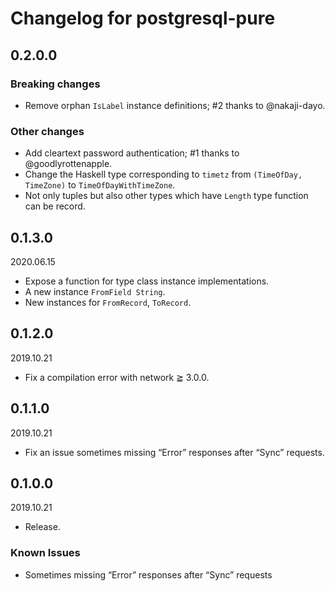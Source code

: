 # Changelog for postgresql-pure

## 0.2.0.0

### Breaking changes

- Remove orphan `IsLabel` instance definitions; #2 thanks to @nakaji-dayo.

### Other changes

- Add cleartext password authentication; #1 thanks to @goodlyrottenapple.
- Change the Haskell type corresponding to `timetz` from `(TimeOfDay, TimeZone)` to `TimeOfDayWithTimeZone`.
- Not only tuples but also other types which have `Length` type function can be record.

## 0.1.3.0

2020.06.15

- Expose a function for type class instance implementations.
- A new instance `FromField String`.
- New instances for `FromRecord`, `ToRecord`.

## 0.1.2.0

2019.10.21

- Fix a compilation error with network ≧ 3.0.0.

## 0.1.1.0

2019.10.21

- Fix an issue sometimes missing “Error” responses after “Sync” requests.

## 0.1.0.0

2019.10.21

- Release.

### Known Issues

- Sometimes missing “Error” responses after “Sync” requests
